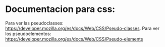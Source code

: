 # Documentacion para css: 
Para ver las pseudoclasses: https://developer.mozilla.org/es/docs/Web/CSS/Pseudo-classes.
Para ver los pseudoelementos: https://developer.mozilla.org/es/docs/Web/CSS/Pseudo-elements

